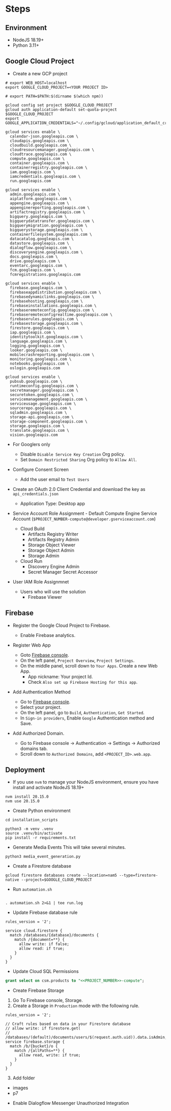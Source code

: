 # Steps

## Environment
* NodeJS 18.19+
* Python 3.11+

## Google Cloud Project
* Create a new GCP project
```shell
# export WEB_HOST=localhost
export GOOGLE_CLOUD_PROJECT=<YOUR PROJECT ID>

# export PATH=$PATH:$(dirname $(which npm))

gcloud config set project $GOOGLE_CLOUD_PROJECT
gcloud auth application-default set-quota-project $GOOGLE_CLOUD_PROJECT
export GOOGLE_APPLICATION_CREDENTIALS="~/.config/gcloud/application_default_credentials.json"

gcloud services enable \
  calendar-json.googleapis.com \
  cloudapis.googleapis.com \
  cloudbuild.googleapis.com \
  cloudresourcemanager.googleapis.com \
  cloudtrace.googleapis.com \
  compute.googleapis.com \
  container.googleapis.com \
  containerregistry.googleapis.com \
  iam.googleapis.com \
  iamcredentials.googleapis.com \
  run.googleapis.com

gcloud services enable \
  admin.googleapis.com \
  aiplatform.googleapis.com \
  appengine.googleapis.com \
  appenginereporting.googleapis.com \
  artifactregistry.googleapis.com \
  bigquery.googleapis.com \
  bigquerydatatransfer.googleapis.com \
  bigquerymigration.googleapis.com \
  bigquerystorage.googleapis.com \
  containerfilesystem.googleapis.com \
  datacatalog.googleapis.com \
  datastore.googleapis.com \
  dialogflow.googleapis.com \
  discoveryengine.googleapis.com \
  docs.googleapis.com \
  drive.googleapis.com \
  eventarc.googleapis.com \
  fcm.googleapis.com \
  fcmregistrations.googleapis.com

gcloud services enable \
  firebase.googleapis.com \
  firebaseappdistribution.googleapis.com \
  firebasedynamiclinks.googleapis.com \
  firebasehosting.googleapis.com \
  firebaseinstallations.googleapis.com \
  firebaseremoteconfig.googleapis.com \
  firebaseremoteconfigrealtime.googleapis.com \
  firebaserules.googleapis.com \
  firebasestorage.googleapis.com \
  firestore.googleapis.com \
  iap.googleapis.com \
  identitytoolkit.googleapis.com \
  language.googleapis.com \
  logging.googleapis.com \
  looker.googleapis.com \
  mobilecrashreporting.googleapis.com \
  monitoring.googleapis.com \
  notebooks.googleapis.com \
  oslogin.googleapis.com

gcloud services enable \
  pubsub.googleapis.com \
  runtimeconfig.googleapis.com \
  secretmanager.googleapis.com \
  securetoken.googleapis.com \
  servicemanagement.googleapis.com \
  serviceusage.googleapis.com \
  sourcerepo.googleapis.com \
  sqladmin.googleapis.com \
  storage-api.googleapis.com \
  storage-component.googleapis.com \
  storage.googleapis.com \
  translate.googleapis.com \
  vision.googleapis.com
```

* For Googlers only
  - Disable `Disable Service Key Creation` Org policy.
  - Set `Domain Restricted Sharing` Org policy to `Allow All`.
* Configure Consent Screen
    - Add the user email to `Test Users`
* Create an OAuth 2.0 Client Credential and download the key as `api_credentials.json`
    - Application Type: Desktop app

* Service Account Role Assignment - Default Compute Engine Service Account (`$PROJECT_NUMBER-compute@developer.gserviceaccount.com`)
  - Cloud Build
    - Artifacts Registry Writer
    - Artifacts Registry Admin
    - Storage Object Viewer
    - Storage Object Admin
    - Storage Admin
  - Cloud Run
    - Discovery Engine Admin
    - Secret Manager Secret Accessor

* User IAM Role Assignmnet
  - Users who will use the solution
    - Firebase Viewer

## Firebase
* Register the Google Cloud Project to Firebase.
  - Enable Firebase analytics.

* Register Web App
  - Goto [Firebase console](https://firebase.corp.google.com).
  - On the left panel, `Project Overview`, `Project Settings`.
  - On the middle panel, scroll down to `Your Apps`. Create a new Web App.
    - App nickname: Your project Id.
    - Check `Also set up Firebase Hosting for this app`. 

* Add Authentication Method
  - Go to [Firebase console](https://firebase.corp.google.com).
  - Select your project.
  - On the left panel, go to `Build`, `Authentication`, `Get Started`.
  - In `Sign-in providers`, Enable `Google` Authentication method and Save.

* Add Authorized Domain.
   - Go to Firebase console -> Authentication -> Settings -> Authorized domains tab.
   - Scroll down to `Authorized Domains`, add `<PROJECT_ID>.web.app`.

## Deployment
* If you use `nvm` to manage your NodeJS environment, ensure you have install and activate NodeJS 18.19+
```shell
nvm install 20.15.0
nvm use 20.15.0
```
* Create Python environment
```shell
cd installation_scripts

python3 -m venv .venv
source .venv/bin/activate
pip install -r requirements.txt
```
* Generate Media Events
This will take several minutes.
```shell
python3 media_event_generation.py 
```

* Create a Firestore database
```shell
gcloud firestore databases create --location=nam5 --type=firestore-native --project=$GOOGLE_CLOUD_PROJECT
```

* Run `automation.sh`
```shell

. automation.sh 2>&1 | tee run.log
```

* Update Firebase database rule

```
rules_version = '2';

service cloud.firestore {
  match /databases/{database}/documents {
    match /{document=**} {
      allow write: if false;
      allow read: if true;
    }
  }
}
```

* Update Cloud SQL Permissions

```sql
grant select on csm.products to "<<PROJECT_NUMBER>>-compute";
```

* Create Firebase Storage

1. Go To Firebase console, Storage.
2. Create a Storage in `Production` mode with the following rule.
```
rules_version = '2';

// Craft rules based on data in your Firestore database
// allow write: if firestore.get(
//    /databases/(default)/documents/users/$(request.auth.uid)).data.isAdmin;
service firebase.storage {
  match /b/{bucket}/o {
    match /{allPaths=**} {
      allow read, write: if true;
    }
  }
}
```
3. Add folder
  - images
  - p7

* Enable Dialogflow Messenger Unauthorized Integration
